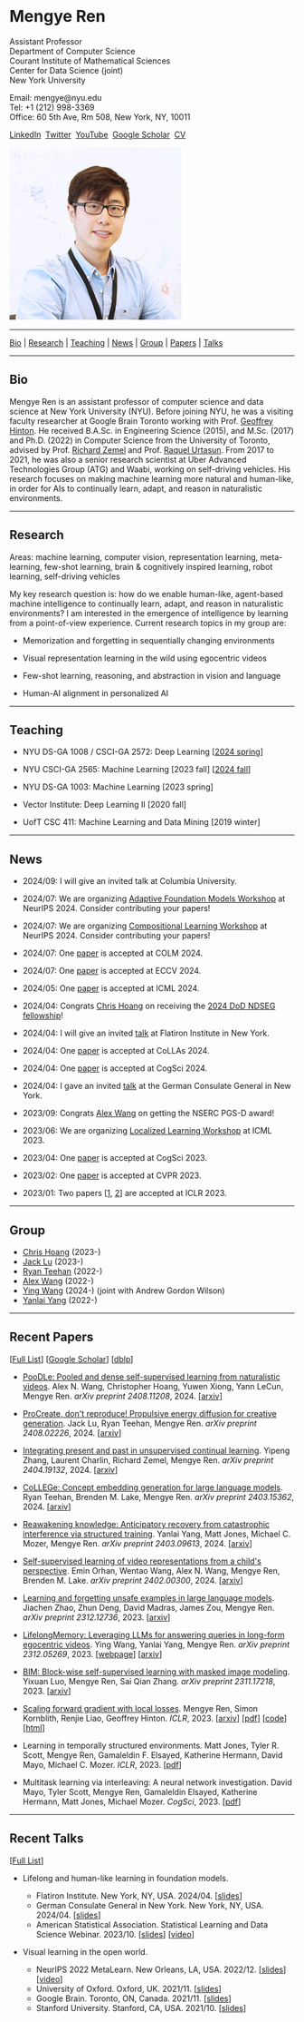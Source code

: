 <title>Mengye Ren</title>
<div class="ribbon">&nbsp;</div>
<div class="headdiv">
<div class="txt-panel">
<h1>Mengye Ren</h1>
<p><span class="title">Assistant Professor</span>
<br/>
Department of Computer Science
<br/>
Courant Institute of Mathematical Sciences
<br/>
Center for Data Science (joint)
<br/>
New York University</p>
<p>Email: mengye@nyu.edu
<br/>Tel: +1 (212) 998-3369
<br/>Office: 60 5th Ave, Rm 508, New York, NY, 10011</p>
<p>
<a href="https://www.linkedin.com/in/mengye-ren-593b3546">LinkedIn</a>&nbsp;
<a href="https://twitter.com/mengyer">Twitter</a>&nbsp;
<!-- <a href="https://github.com/renmengye">GitHub</a>&nbsp; -->
<a href="https://www.youtube.com/@mengyetalks">YouTube</a>&nbsp;
<!-- <a href="https://mengyeren.substack.com">Substack</a>&nbsp; -->
<a href="https://scholar.google.com/citations?user=XcQ9WqMAAAAJ">Google
Scholar</a>&nbsp;
<a href="cv/cv_mengye_ren.pdf">CV</a>&nbsp;
<!-- <a href="http://blog.mengyer.com">Blog</a> -->
</p>
</div>
<div class="img-panel"><img class="round-pic" src="img/profile_pic3.jpg" /></div>
</div>
</div>

-------------------------------------------------------------------------------

<div class='nav-bar'>
<a href="#bio">Bio</a> |
<a href="#research">Research</a> |
<a href="#teaching">Teaching</a> |
<a href="#news">News</a> |
<a href="#group">Group</a> |
<!-- <a href="#preprints">Preprints</a> | -->
<a href="#papers">Papers</a> |
<a href="#talks">Talks</a>
</div>

-------------------------------------------------------------------------------

## <a name="bio">Bio</a>

Mengye Ren is an assistant professor of computer science and data science at
New York University (NYU). Before joining NYU, he was a visiting faculty
researcher at Google Brain Toronto working with Prof. [Geoffrey
Hinton](https://www.cs.toronto.edu/~hinton/). He received B.A.Sc. in
Engineering Science (2015), and M.Sc. (2017) and Ph.D. (2022) in Computer
Science from the University of Toronto, advised by Prof. [Richard
Zemel](http://www.cs.toronto.edu/~zemel/) and Prof. [Raquel
Urtasun](http://www.cs.toronto.edu/~urtasun/). From 2017 to 2021, he was also a
senior research scientist at Uber Advanced Technologies Group (ATG) and Waabi,
working on self-driving vehicles. His research focuses on making machine
learning more natural and human-like, in order for AIs to continually learn,
adapt, and reason in naturalistic environments.

-------------------------------------------------------------------------------

## <a name="research">Research</a>

Areas: machine learning, computer vision, representation learning,
meta-learning, few-shot learning, brain & cognitively inspired learning, robot
learning, self-driving vehicles

My key research question is: how do we enable human-like, agent-based machine
intelligence to continually learn, adapt, and reason in naturalistic
environments? I am interested in the emergence of intelligence by learning from
a point-of-view experience. Current research topics in my group are:

* Memorization and forgetting in sequentially changing environments

* Visual representation learning in the wild using egocentric videos

* Few-shot learning, reasoning, and abstraction in vision and language

* Human-AI alignment in personalized AI

<!-- Towards this goal of building a more general and flexible AI, my
research has centered on developing *representation learning* and
*meta-learning* algorithms. -->

<!-- Some recent research highlights include:

* Naturalistic paradigms for learning representations, classes, and attributes
  in an online continual data stream and very few labeled examples (few-shot 
  learning FSL): 
  [semi-supervised FSL](https://arxiv.org/abs/1803.00676), 
  [incremental FSL](https://arxiv.org/abs/1810.07218), 
  [online contextualized FSL](https://arxiv.org/abs/2007.04546),
  [attribute FSL](https://arxiv.org/abs/2012.05895),
  [online self-supervised learning](https://arxiv.org/abs/2109.05675)

* Meta-learning algorithms:
  [contextual prototypical memory](https://arxiv.org/abs/2007.04546),
  [unsupervised prototypical memory](https://arxiv.org/abs/2109.05675),
  [learning regularization functions](https://arxiv.org/abs/1810.07218),
  [learning to reweight examples](https://arxiv.org/abs/1803.09050),
  [graph hypernetworks](https://arxiv.org/abs/1810.05749)

* Brain and cognitively inspired representation learning:
  [local activity perturbation](https://arxiv.org/abs/2210.03310),
  [local self-supervised learning](https://arxiv.org/abs/2008.01342),
  [self-supervised learning from video](https://arxiv.org/abs/2101.06553),
  [recurrent attention](https://arxiv.org/abs/1605.09410),
  [learning to imitate drawing](https://arxiv.org/abs/2009.04806),
  [divisive normalization](https://arxiv.org/abs/1611.04520) -->

-------------------------------------------------------------------------------

## <a name="teaching">Teaching</a>

* NYU DS-GA 1008 / CSCI-GA 2572: Deep Learning [[2024 spring](https://drive.google.com/drive/folders/12OMYhwWql5EH_jOrmqI3j2QY9GjNLX6N?usp=sharing)]

* NYU CSCI-GA 2565: Machine Learning [2023 fall] [[2024 fall](https://nyu-cs2565.github.io/2024-fall)]

* NYU DS-GA 1003: Machine Learning [2023 spring]

* Vector Institute: Deep Learning II [2020 fall]

* UofT CSC 411: Machine Learning and Data Mining [2019 winter]
<!-- ](https://www.cs.toronto.edu/~mren/teach/csc411_19s/)] -->

-------------------------------------------------------------------------------

## <a name="news">News</a>

* 2024/09: I will give an invited talk at Columbia University.

* 2024/07: We are organizing [Adaptive Foundation Models Workshop](https://www.paulvicol.com/neurips2024_workshop_site/) at NeurIPS 2024. Consider contributing your papers!

* 2024/07: We are organizing [Compositional Learning Workshop]() at NeurIPS 2024. Consider contributing your papers!

* 2024/07: One [paper](https://arxiv.org/abs/2403.15362) is accepted at COLM 2024.

* 2024/07: One [paper](https://arxiv.org/abs/2408.02226) is accepted at ECCV 2024.

* 2024/05: One [paper](https://arxiv.org/abs/2312.12736) is accepted at ICML 2024.

* 2024/04: Congrats [Chris Hoang](https://2016choang.github.io/) on receiving the [2024 DoD NDSEG fellowship](https://ndseg.sysplus.com/NDSEG/Awardees/FY2024)!

* 2024/04: I will give an invited [talk](https://www.simonsfoundation.org/event/machine-learning-at-the-flatiron-institute-seminar-mengye-ren/) at Flatiron Institute in New York.

* 2024/04: One [paper](https://arxiv.org/pdf/2404.19132) is accepted at CoLLAs 2024.

* 2024/04: One [paper](https://arxiv.org/abs/2402.00300) is accepted at CogSci 2024.

* 2024/04: I gave an invited [talk](https://www.northamerica.uaruhr.de/nyc/events/2024/event00228.html.en) at the German Consulate General in New York.

* 2023/09: Congrats [Alex Wang](https://alexnwang.github.io/) on getting the NSERC PGS-D award!

* 2023/06: We are organizing [Localized Learning Workshop](https://sites.google.com/view/localized-learning-workshop) at ICML 2023.

* 2023/04: One [paper](research/2023/multitask-learning-via-interleaving-a-neural-network-investigation/mayo-2023-multitask.pdf) is accepted at CogSci 2023.

* 2023/02: One [paper](https://arxiv.org/abs/2311.02007) is accepted at CVPR 2023.

* 2023/01: Two papers [[1](https://arxiv.org/abs/2210.03310), [2](research/2023/learning-in-temporally-structured-environments/jones-2023-learning.pdf)] are accepted at ICLR 2023.

<!-- * 2022/12: I gave an invited [talk](https://youtu.be/bYZ_lO8nNf0) at NeurIPS 2022 Meta-Learn workshop.

* 2022/10: New [preprint](https://arxiv.org/abs/2210.03310) on biologically
  plausible learning with local activity perturbation.

* 2022/10: One [paper](https://arxiv.org/abs/2210.02615) is accepted at MATH-AI workshop at NeurIPS.

* 2022/10: One [paper](research/2022/neural-network-online-training-with-sensitivity-to-multiscale-temporal-structure/jones-2022-neural.pdf) is accepted at MemARI workshop at NeurIPS.

* 2022/09: I have moved to New York and officially joined NYU. -->

<!-- * 2022/07: One [paper](https://www.ecva.net/papers/eccv_2022/papers_ECCV/papers/136990259.pdf) accepted at ECCV 2022.

* 2022/01: I started working at Google Brain Toronto as a visiting faculty researcher.

* 2021/11: I will visit the University of Oxford and give a talk on Nov 17, 2021.

* 2021/10: I will visit Stanford University and give a talk on Oct 20, 2021.

* 2021/10: I defended my Ph.D. thesis ["Open World Machine Learning with
  Limited Labeled
  Data"](https://tspace.library.utoronto.ca/bitstream/1807/123215/2/Ren_Mengye_202206_PhD_thesis.pdf)
  on Oct 19, 2021.

* 2021/09: Two papers [[1](https://arxiv.org/abs/2104.03956),
  [2](https://arxiv.org/abs/2101.06784)] are accepted at CoRL 2021.

* 2021/07: Two papers [[1](https://arxiv.org/abs/2101.06553),
  [2](https://arxiv.org/abs/2101.06560)] are accepted at ICCV 2021.

* 2021/05: I will join as an assistant professor at [NYU Courant Computer
  Science](https://cs.nyu.edu/home/index.html) and [Center for Data
  Science](https://cds.nyu.edu) starting Sept 2022.

* 2021/05: One [paper](https://arxiv.org/abs/2009.04806) is accepted at ICML 2021.

* 2021/02: Two papers [[1](https://arxiv.org/abs/2101.06549),
  [2](https://arxiv.org/abs/2101.06541)] are accepted at CVPR 2021.

* 2021/02: One [paper](https://arxiv.org/abs/2011.01153) is accepted at ICRA 2021.

* 2021/01: Two papers [[1](https://arxiv.org/abs/2007.04546),
  [2](https://arxiv.org/abs/2010.07140)] are accepted at ICLR 2021.

* 2020/10: One [paper](https://arxiv.org/abs/2011.05289) is accepted at CoRL 2020.

* 2020/09: One [paper](https://arxiv.org/abs/2008.01342) is accepted at NeurIPS 2020.

* 2020/09: I will visit Stanford University and give a talk on Oct 12, 2020.

* 2020/09: I will visit Brown University and give a talk on Sept 25, 2020.

* 2020/08: I will visit [MIT](https://sites.google.com/view/visionseminar) and
  give a talk on Sept 22, 2020.

* 2020/08: I will give a talk at [Mila](https://mila.quebec/en/cours/rdv) on
  Aug 28, 2020. -->

<!-- * 2020/07: One [paper](https://arxiv.org/abs/2008.05930) is accepted at ECCV 2020.

* 2020/07: One [paper](https://arxiv.org/abs/2008.05927) is accepted at IROS 2020.

* 2020/06: One [paper](https://arxiv.org/abs/2007.05096) is accepted at ICML 2020.

* 2020/02: One [paper](https://arxiv.org/abs/2004.00543) is accepted at CVPR 2020.

* 2019/09: One [paper](https://arxiv.org/abs/1910.11296) is accepted at CoRL 2019.

* 2019/09: One [paper](https://arxiv.org/abs/1810.07218) is accepted at NeurIPS 2019.

* 2019/09: I will visit [Columbia University](http://stat.columbia.edu/student-seminar-fall-2019) in
  NYC on Oct 9, 2019.

* 2019/06: One [paper](https://arxiv.org/abs/1910.04586) is accepted at IROS 2019.

* 2018/12: One [paper](https://arxiv.org/abs/1810.05749) is accepted at ICLR 2019.

* 2018/10: I will be teaching CSC 411 (Machine Learning and Data Mining) in the winter semester of 2019. [[course website](teach/csc411_19s)]

* 2018/06: I will visit INRIA Grenoble Rhône-Alpes and give a talk on July 19, 2018.

* 2018/06: I will visit TU Berlin on July 16, 2018.

* 2018/05: I will visit NEC lab in Princeton, NJ and give a talk on June 4, 2018.

* 2018/04: I will visit the University of Tübingen and MPI for Intelligent Systems from June 25 to
  July 20, 2018.
 -->

----------------------------------------------------------------------------

## <a name="group">Group</a>

* [Chris Hoang](https://2016choang.github.io/) (2023-)
* [Jack Lu](https://jacklu0831.github.io/) (2023-)
* [Ryan Teehan](https://rteehas.github.io/) (2022-)
* [Alex Wang](https://alexnwang.github.io/) (2022-)
* [Ying Wang](https://yingwangg.github.io/) (2024-) (joint with Andrew Gordon Wilson)
* [Yanlai Yang](https://yanlai00.github.io/) (2022-)

----------------------------------------------------------------------------

## <a name="papers">Recent Papers</a>
[[Full List](research)]
[[Google Scholar](https://scholar.google.com/citations?user=XcQ9WqMAAAAJ)]
[[dblp](https://dblp.org/pers/hd/r/Ren:Mengye)]

* <span class='paper-title'>[PooDLe: Pooled and dense self-supervised learning from naturalistic videos](https://arxiv.org/abs/2408.11208).</span>
Alex N. Wang, Christopher Hoang, Yuwen Xiong, Yann LeCun, Mengye Ren.
*arXiv preprint 2408.11208*, 2024.
[[arxiv](https://arxiv.org/abs/2408.11208)]

* <span class='paper-title'>[ProCreate, don't reproduce! Propulsive energy diffusion for creative generation](https://arxiv.org/abs/2408.02226).</span>
Jack Lu, Ryan Teehan, Mengye Ren.
*arXiv preprint 2408.02226*, 2024.
[[arxiv](https://arxiv.org/abs/2408.02226)]

* <span class='paper-title'>[Integrating present and past in unsupervised continual learning](https://arxiv.org/abs/2404.19132).</span>
Yipeng Zhang, Laurent Charlin, Richard Zemel, Mengye Ren.
*arXiv preprint 2404.19132*, 2024.
[[arxiv](https://arxiv.org/abs/2404.19132)]

* <span class='paper-title'>[CoLLEGe: Concept embedding generation for large language models](https://arxiv.org/abs/2403.15362).</span>
Ryan Teehan, Brenden M. Lake, Mengye Ren.
*arXiv preprint 2403.15362*, 2024.
[[arxiv](https://arxiv.org/abs/2403.15362)]

* <span class='paper-title'>[Reawakening knowledge: Anticipatory recovery from catastrophic interference via structured training](https://arxiv.org/abs/2403.09613).</span>
Yanlai Yang, Matt Jones, Michael C. Mozer, Mengye Ren.
*arXiv preprint 2403.09613*, 2024.
[[arxiv](https://arxiv.org/abs/2403.09613)]

* <span class='paper-title'>[Self-supervised learning of video representations from a child's perspective](https://arxiv.org/abs/2402.00300).</span>
Emin Orhan, Wentao Wang, Alex N. Wang, Mengye Ren, Brenden M. Lake.
*arXiv preprint 2402.00300*, 2024.
[[arxiv](https://arxiv.org/abs/2402.00300)]

* <span class='paper-title'>[Learning and forgetting unsafe examples in large language models](https://arxiv.org/abs/2312.12736).</span>
Jiachen Zhao, Zhun Deng, David Madras, James Zou, Mengye Ren.
*arXiv preprint 2312.12736*, 2023.
[[arxiv](https://arxiv.org/abs/2312.12736)]

* <span class='paper-title'>[LifelongMemory: Leveraging LLMs for answering queries in long-form egocentric videos](https://arxiv.org/abs/2312.05269).</span>
Ying Wang, Yanlai Yang, Mengye Ren.
*arXiv preprint 2312.05269*, 2023.
[[webpage](https://lifelongmemory.github.io/)]
[[arxiv](https://arxiv.org/abs/2312.05269)]

* <span class='paper-title'>[BIM: Block-wise self-supervised learning with masked image modeling](https://arxiv.org/abs/2311.17218).</span>
Yixuan Luo, Mengye Ren, Sai Qian Zhang. 
*arXiv preprint 2311.17218*, 2023.
[[arxiv](https://arxiv.org/abs/2311.17218)]

* <span class='paper-title'>[Scaling forward gradient with local losses](research/2023/scaling-forward-gradient-with-local-losses).</span>
Mengye Ren, Simon Kornblith, Renjie Liao, Geoffrey Hinton.
*ICLR*, 2023.
[[arxiv](https://arxiv.org/abs/2210.03310)]
[[pdf](research/2023/scaling-forward-gradient-with-local-losses/ren-2023-scaling.pdf)]
[[code](https://github.com/google-research/google-research/tree/master/local_forward_gradient)]
[[html](research/2023/scaling-forward-gradient-with-local-losses)]

* <span class='paper-title'>Learning in temporally structured environments.</span>
Matt Jones, Tyler R. Scott, Mengye Ren, Gamaleldin F. Elsayed, Katherine Hermann, David Mayo, Michael C. Mozer.
*ICLR*, 2023.
[[pdf](2023/learning-in-temporally-structured-environments/jones-2023-learning.pdf)]

* <span class='paper-title'>Multitask learning via interleaving: A neural network investigation.</span>
David Mayo, Tyler Scott, Mengye Ren, Gamaleldin Elsayed, Katherine Hermann, Matt Jones, Michael Mozer. *CogSci*, 2023.
[[pdf](2023/multitask-learning-via-interleaving-a-neural-network-investigation/mayo-2023-multitask.pdf)]

<!-- ----------------------------------------------------------------------------

## <a name="papers">Selected Papers</a>
[[Full List](research)]
[[Google Scholar](https://scholar.google.com/citations?user=XcQ9WqMAAAAJ)]
[[dblp](https://dblp.org/pers/hd/r/Ren:Mengye)]

* <span class='paper-title'>[Scaling forward gradient with local losses](research/2023/scaling-forward-gradient-with-local-losses).</span>
Mengye Ren, Simon Kornblith, Renjie Liao, Geoffrey Hinton.
*ICLR*, 2023.
[[arxiv](https://arxiv.org/abs/2210.03310)]
[[pdf](research/2023/scaling-forward-gradient-with-local-losses/ren-2023-scaling.pdf)]
[[code](https://github.com/google-research/google-research/tree/master/local_forward_gradient)]
[[html](research/2023/scaling-forward-gradient-with-local-losses)]

* <span class='paper-title'>[Online unsupervised learning of visual representations and categories](research/2022/online-unsupervised-learning-of-visual-representations-and-categories).</span>
Mengye Ren, Tyler R. Scott, Michael L. Iuzzolino, Michael C. Mozer, Richard Zemel.
*arXiv preprint 2109.05675*, 2022.
[[arxiv](https://arxiv.org/abs/2109.05675)]
[[pdf](research/2022/online-unsupervised-learning-of-visual-representations-and-categories/ren-2022-online.pdf)]
[[code](https://github.com/renmengye/online-unsup-proto-net)]
[[html](research/2022/online-unsupervised-learning-of-visual-representations-and-categories)]

* <span class='paper-title'>[Self-supervised representation learning from flow equivariance](research/2021/self-supervised-representation-learning-from-flow-equivariance).</span>
Yuwen Xiong, Mengye Ren, Wenyuan Zeng, Raquel Urtasun.
*ICCV*, 2021.
[[arxiv](https://arxiv.org/abs/2101.06553)]
[[pdf](research/2021/self-supervised-representation-learning-from-flow-equivariance/xiong-2021-self.pdf)]
[[html](research/2021/self-supervised-representation-learning-from-flow-equivariance)]

* <span class='paper-title'>[SketchEmbedNet: Learning novel concepts by imitating drawings](research/2021/sketch-embed-net-learning-novel-concepts-by-imitating-drawings).</span>
Alexander Wang``*``, Mengye Ren``*``, Richard Zemel.
*ICML*, 2021.
[[arxiv](https://arxiv.org/abs/2009.04806)]
[[pdf](research/2021/sketch-embed-net-learning-novel-concepts-by-imitating-drawings/wang-2021-sketch.pdf)]
[[code](https://github.com/alexnwang/SketchEmbedNet-public)]
[[html](research/2021/sketch-embed-net-learning-novel-concepts-by-imitating-drawings)]

* <span class='paper-title'>[Wandering within a world: Online contextualized few-shot learning](research/2021/wandering-within-a-world-online-contextualized-few-shot-learning).</span>
Mengye Ren, Michael L. Iuzzolino, Michael C. Mozer, Richard Zemel.
*ICLR*, 2021.
[[arxiv](https://arxiv.org/abs/2007.04546)]
[[pdf](research/2021/wandering-within-a-world-online-contextualized-few-shot-learning/ren-2021-wandering.pdf)]
[[code](https://github.com/renmengye/oc-fewshot-public)]
[[video](https://slideslive.com/38931573/wandering-within-a-world-online-contextualized-fewshot-learning)]
[[html](research/2021/wandering-within-a-world-online-contextualized-few-shot-learning)]

* <span class='paper-title'>[Probing few-shot generalization with attributes](research/2020/probing-few-shot-generalization-with-attributes).</span>
Mengye Ren``*``, Eleni Triantafillou``*``, Kuan-Chieh Wang``*``, James Lucas``*``, Jake Snell, Xaq Pitkow, Andreas S. Tolias, Richard Zemel.
*arXiv preprint 2012.05895*, 2020.
[[arxiv](https://arxiv.org/abs/2012.05895)]
[[pdf](2022/probing-few-shot-generalization-with-attributes/ren-2022-probing.pdf)]
[[video](https://slideslive.at/38941548/flexible-fewshot-learning-of-contextual-similarities)]
[[html](research/2022/probing-few-shot-generalization-with-attributes)]

* <span class='paper-title'>[LoCo: Local contrastive representation learning](research/2020/loco-local-contrastive-representation-learning).</span>
Yuwen Xiong, Mengye Ren, Raquel Urtasun.
*NeurIPS*, 2020.
[[arxiv](https://arxiv.org/abs/2008.01342)]
[[pdf](research/2020/loco-local-contrastive-representation-learning/xiong-2020-loco.pdf)]
[[video](https://slideslive.com/38936405/loco-local-contrastive-representation-learning)]
[[html](research/2020/loco-local-contrastive-representation-learning)]

* <span class='paper-title'>[Multi-agent routing value iteration network](research/2020/multi-agent-routing-value-iteration-network).</span>
Quinlan Sykora``*``, Mengye Ren``*``, Raquel Urtasun.
*ICML*, 2020.
[[arxiv](https://arxiv.org/abs/2007.05096)]
[[pdf](research/2020/multi-agent-routing-value-iteration-network/sykora-2020-multi.pdf)]
[[code](https://github.com/uber-research/MARVIN)]
[[video](https://slideslive.com/38927801/multiagent-routing-value-iteration-network-marvin)]
[[html](research/2020/multi-agent-routing-value-iteration-network)]

* <span class='paper-title'>[Incremental few-shot learning with attention attractor networks](research/2019/incremental-few-shot-learning-with-attention-attractor-networks).</span>
Mengye Ren, Renjie Liao, Ethan Fetaya, Richard S. Zemel.
*NeurIPS*, 2019.
[[arxiv](https://arxiv.org/abs/1810.07218)]
[[code](https://github.com/renmengye/inc-few-shot-attractor-public)]
[[html](research/2019/incremental-few-shot-learning-with-attention-attractor-networks)]

* <span class='paper-title'>[Graph hypernetworks for neural architecture search](research/2019/graph-hypernetworks-for-neural-architecture-search).</span>
Chris Zhang, Mengye Ren, Raquel Urtasun.
*ICLR*, 2019.
[[arxiv](https://arxiv.org/abs/1810.05749)]
[[html](research/2019/graph-hypernetworks-for-neural-architecture-search)]

* <span class='paper-title'>[Learning to reweight examples for robust deep learning](research/2018/learning-to-reweight-examples-for-robust-deep-learning).</span>
Mengye Ren, Wenyuan Zeng, Bin Yang, Raquel Urtasun.
*ICML*, 2018.
[[arxiv](https://arxiv.org/abs/1803.09050)]
[[code](https://github.com/uber-research/learning-to-reweight-examples)]
[[video](https://vimeo.com/287808016)]
[[html](research/2018/learning-to-reweight-examples-for-robust-deep-learning)]

* <span class='paper-title'>[Meta-learning for semi-supervised few-shot classification](research/2018/meta-learning-for-semi-supervised-few-shot-classification).</span>
Mengye Ren, Eleni Triantafillou``*``, Sachin Ravi``*``, Jake Snell, Kevin
Swersky, Joshua B. Tenenbaum, Hugo Larochelle, Richard S. Zemel.
*ICLR*, 2018.
[[link](research/fewshotssl/index.html)]
[[arxiv](https://arxiv.org/abs/1803.00676)]
[[code](https://github.com/renmengye/few-shot-ssl-public)]
[[html](research/2018/meta-learning-for-semi-supervised-few-shot-classification)]

* <span class='paper-title'>[End-to-end instance segmentation with recurrent attention](https://arxiv.org/abs/1605.09410).</span>
Mengye Ren, Richard S. Zemel.
*CVPR*, 2017.
[[link](research/recattend/index.html)]
[[arxiv](https://arxiv.org/abs/1605.09410)]
[[code](https://github.com/renmengye/rec-attend-public)]
[[video](https://www.youtube.com/watch?v=oHgUowLph7E)]

* <span class='paper-title'>[Exploring models and data for image question answering](https://arxiv.org/abs/1505.02074).</span>
Mengye Ren, Ryan Kiros, Richard S. Zemel.
*NIPS*, 2015.
[[link](research/imageqa/index.html)]
[[arxiv](https://arxiv.org/abs/1505.02074)]
[[results](research/imageqa/results)]
[[dataset](research/imageqa/data/cocoqa)]
[[code](https://github.com/renmengye/imageqa-public)]
[[question generation](https://github.com/renmengye/imageqa-qgen)]
 -->

-------------------------------------------------------------------------------

## <a name="talks">Recent Talks</a>

[[Full List](talks)]

* Lifelong and human-like learning in foundation models.
    * Flatiron Institute. New York, NY, USA. 2024/04.
    [[slides](https://drive.google.com/file/d/1r2veZmRrQb3QI29m446e9QDjeR-cILl8/view?usp=sharing)]
    * German Consulate General in New York. New York, NY, USA. 2024/04.
    [[slides](https://drive.google.com/file/d/1kg_jqdLS1ztTcwEn9Oe235xIjULPN7G2/view?usp=sharing)]
    * American Statistical Association. Statistical Learning and Data Science Webinar. 2023/10.
    [[slides](https://drive.google.com/file/d/11vaeustbBEDfFpc9LH_M2Ke3M6UJuJ68/view?usp=sharing)]
    [[video](https://youtu.be/XRro25Am0JE)]

* Visual learning in the open world.
    * NeurIPS 2022 MetaLearn. New Orleans, LA, USA. 2022/12.
    [[slides](https://drive.google.com/file/d/1gA968oKiO1ufAtX3ogGsQbqJVkW0ztry/view?usp=sharing)]
    [[video](https://youtu.be/bYZ_lO8nNf0)]
    * University of Oxford. Oxford, UK. 2021/11.
    [[slides](https://drive.google.com/file/d/10_vWl_ETc_dNXFNcyt6Ft-4uvRyxaLAM/view?usp=sharing)]
    * Google Brain. Toronto, ON, Canada. 2021/11.
    [[slides](https://drive.google.com/file/d/10AQdRPe6va2-FxCrPM3bhqKW3FMRvMHU/view?usp=sharing)]
    * Stanford University. Stanford, CA, USA. 2021/10.
    [[slides](https://drive.google.com/file/d/10-WWd-GQ3Udf_IL_d6TIlq738tj_MKtt/view?usp=sharing)]

<!-- * Towards continual and compositional few-shot learning.
    * Stanford University. Stanford, CA, USA. 2020/10.
    [[slides](https://drive.google.com/file/d/1Y8jXp0wTlWqn9pBE97btRJX7FutQOqP1/view?usp=sharing)]
    * Brown University. Providence, RI, USA. 2020/09.
    [[slides](https://drive.google.com/file/d/1GjiRkDnMol3PdoxLKb5q7Oy4rDMnC0kT/view?usp=sharing)]
    * MIT. Cambridge, MA, USA. 2020/09.
    [[slides](https://drive.google.com/file/d/16GXux_cX6AahqQ2yLQIWtEP8AdpDKezA/view?usp=sharing)]
    [[video](https://www.youtube.com/watch?v=PhKBAkINm40)]
    * Mila. Montréal, QC, Canada. 2020/08.
    [[slides](https://drive.google.com/file/d/1LNXPTJEPhzK-wNPJrev-9EaButZrYRfr/view?usp=sharing)]

* Meta-learning for more human-like learning algorithms.
    * Columbia University. New York, NY, USA. 2019/10.
    [[slides](https://drive.google.com/file/d/1S6HgdAMx8_QYz5hcSf4B7tj_ZzwDd1t_/view?usp=sharing)]
    * INRIA Grenoble Rhône-Alpes. Grenoble, France. 2018/07.
    [[slides](https://drive.google.com/file/d/1ePaNOzThOL_F7B5SZPPNWpj2IkXcNdkE/view?usp=sharing)]
    * Max Planck Institute for Intelligent Systems. Tübingen, Germany. 2018/06.
    [[slides](https://drive.google.com/file/d/1nUqYGh1QKv5eyXsEStBo4bf5pQRbhFsF/view?usp=sharing)]
    * NEC Laboratories America. Princeton, NJ, USA. 2018/06.
    [[slides](https://drive.google.com/file/d/14_H34NgmQ6NN8XJkn_lwK_awrypUdQvv/view?usp=sharing)]
 -->
<div class="ribbon"></div>
